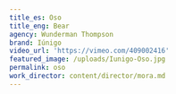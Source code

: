 ```yaml
---
title_es: Oso
title_eng: Bear
agency: Wunderman Thompson
brand: Iúnigo
video_url: 'https://vimeo.com/409002416'
featured_image: /uploads/Iunigo-Oso.jpg
permalink: oso
work_director: content/director/mora.md
---
```


